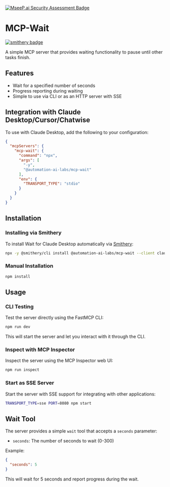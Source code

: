 [![MseeP.ai Security Assessment Badge](https://mseep.net/pr/automation-ai-labs-mcp-wait-badge.png)](https://mseep.ai/app/automation-ai-labs-mcp-wait)

# MCP-Wait
[![smithery badge](https://smithery.ai/badge/@automation-ai-labs/mcp-wait)](https://smithery.ai/server/@automation-ai-labs/mcp-wait)

A simple MCP server that provides waiting functionality to pause until other tasks finish.

## Features

- Wait for a specified number of seconds
- Progress reporting during waiting
- Simple to use via CLI or as an HTTP server with SSE

## Integration with Claude Desktop/Cursor/Chatwise

To use with Claude Desktop, add the following to your configuration:

```json
{
  "mcpServers": {
    "mcp-wait": {
      "command": "npx",
      "args": [
        "-y",
        "@automation-ai-labs/mcp-wait"
      ],
      "env": {
        "TRANSPORT_TYPE": "stdio"
      }
    }
  }
}
```

## Installation

### Installing via Smithery

To install Wait for Claude Desktop automatically via [Smithery](https://smithery.ai/server/@automation-ai-labs/mcp-wait):

```bash
npx -y @smithery/cli install @automation-ai-labs/mcp-wait --client claude
```

### Manual Installation
```bash
npm install
```

## Usage

### CLI Testing

Test the server directly using the FastMCP CLI:

```bash
npm run dev
```

This will start the server and let you interact with it through the CLI.

### Inspect with MCP Inspector

Inspect the server using the MCP Inspector web UI:

```bash
npm run inspect
```

### Start as SSE Server

Start the server with SSE support for integrating with other applications:

```bash
TRANSPORT_TYPE=sse PORT=8080 npm start
```

## Wait Tool

The server provides a simple `wait` tool that accepts a `seconds` parameter:

- `seconds`: The number of seconds to wait (0-300)

Example:
```json
{
  "seconds": 5
}
```

This will wait for 5 seconds and report progress during the wait.

